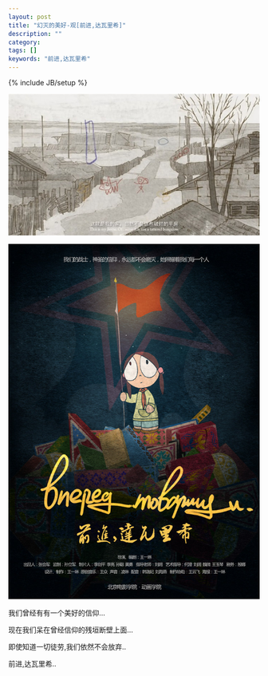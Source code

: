 ```yaml
---
layout: post
title: "幻灭的美好-观[前进,达瓦里希]"
description: ""
category: 
tags: []
keywords: "前进,达瓦里希"
---
```

{% include JB/setup %}

<p><img src="/assets/img/movie/forward-comrades/1326310090278625126.jpg" alt="前进，达瓦里希" /></p>


<p><img src="/assets/img/movie/forward-comrades/557-13063001315Y02.jpg" alt="前进，达瓦里希" /></p>


我们曾经有有一个美好的信仰...

现在我们呆在曾经信仰的残垣断壁上面...

即使知道一切徒劳,我们依然不会放弃..

前进,达瓦里希..